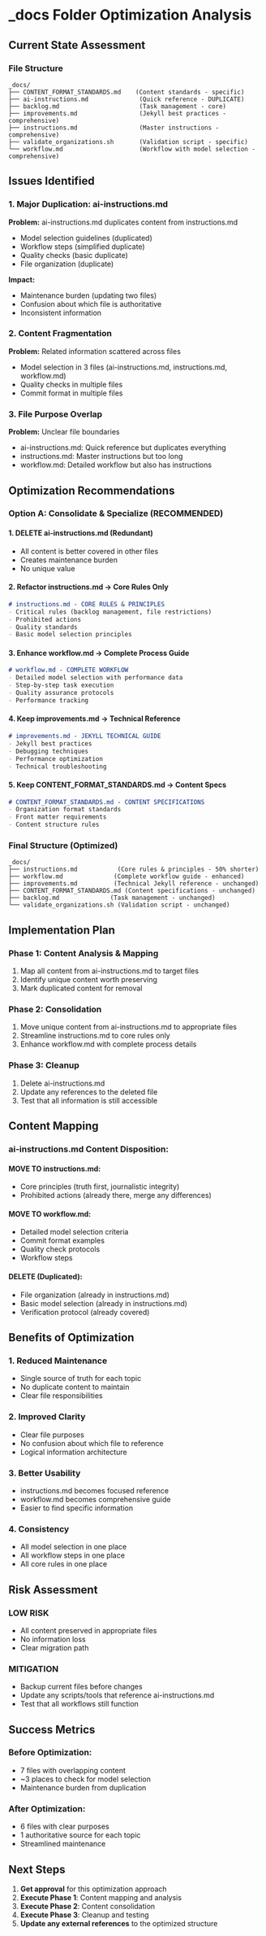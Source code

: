 # _docs Folder Optimization Analysis

## Current State Assessment

### File Structure
```
_docs/
├── CONTENT_FORMAT_STANDARDS.md    (Content standards - specific)
├── ai-instructions.md              (Quick reference - DUPLICATE)
├── backlog.md                      (Task management - core)
├── improvements.md                 (Jekyll best practices - comprehensive)
├── instructions.md                 (Master instructions - comprehensive)
├── validate_organizations.sh       (Validation script - specific)
└── workflow.md                     (Workflow with model selection - comprehensive)
```

## Issues Identified

### 1. **Major Duplication: ai-instructions.md**
**Problem:** ai-instructions.md duplicates content from instructions.md
- Model selection guidelines (duplicated)
- Workflow steps (simplified duplicate)
- Quality checks (basic duplicate)
- File organization (duplicate)

**Impact:** 
- Maintenance burden (updating two files)
- Confusion about which file is authoritative
- Inconsistent information

### 2. **Content Fragmentation**
**Problem:** Related information scattered across files
- Model selection in 3 files (ai-instructions.md, instructions.md, workflow.md)
- Quality checks in multiple files
- Commit format in multiple files

### 3. **File Purpose Overlap**
**Problem:** Unclear file boundaries
- ai-instructions.md: Quick reference but duplicates everything
- instructions.md: Master instructions but too long
- workflow.md: Detailed workflow but also has instructions

## Optimization Recommendations

### Option A: Consolidate & Specialize (RECOMMENDED)

#### 1. **DELETE ai-instructions.md** (Redundant)
- All content is better covered in other files
- Creates maintenance burden
- No unique value

#### 2. **Refactor instructions.md** → Core Rules Only
```markdown
# instructions.md - CORE RULES & PRINCIPLES
- Critical rules (backlog management, file restrictions)
- Prohibited actions
- Quality standards
- Basic model selection principles
```

#### 3. **Enhance workflow.md** → Complete Process Guide
```markdown
# workflow.md - COMPLETE WORKFLOW
- Detailed model selection with performance data
- Step-by-step task execution
- Quality assurance protocols
- Performance tracking
```

#### 4. **Keep improvements.md** → Technical Reference
```markdown
# improvements.md - JEKYLL TECHNICAL GUIDE
- Jekyll best practices
- Debugging techniques
- Performance optimization
- Technical troubleshooting
```

#### 5. **Keep CONTENT_FORMAT_STANDARDS.md** → Content Specs
```markdown
# CONTENT_FORMAT_STANDARDS.md - CONTENT SPECIFICATIONS
- Organization format standards
- Front matter requirements
- Content structure rules
```

### Final Structure (Optimized)
```
_docs/
├── instructions.md           (Core rules & principles - 50% shorter)
├── workflow.md              (Complete workflow guide - enhanced)
├── improvements.md          (Technical Jekyll reference - unchanged)
├── CONTENT_FORMAT_STANDARDS.md (Content specifications - unchanged)
├── backlog.md              (Task management - unchanged)
└── validate_organizations.sh (Validation script - unchanged)
```

## Implementation Plan

### Phase 1: Content Analysis & Mapping
1. Map all content from ai-instructions.md to target files
2. Identify unique content worth preserving
3. Mark duplicated content for removal

### Phase 2: Consolidation
1. Move unique content from ai-instructions.md to appropriate files
2. Streamline instructions.md to core rules only
3. Enhance workflow.md with complete process details

### Phase 3: Cleanup
1. Delete ai-instructions.md
2. Update any references to the deleted file
3. Test that all information is still accessible

## Content Mapping

### ai-instructions.md Content Disposition:

#### MOVE TO instructions.md:
- Core principles (truth first, journalistic integrity)
- Prohibited actions (already there, merge any differences)

#### MOVE TO workflow.md:
- Detailed model selection criteria
- Commit format examples
- Quality check protocols
- Workflow steps

#### DELETE (Duplicated):
- File organization (already in instructions.md)
- Basic model selection (already in instructions.md)
- Verification protocol (already covered)

## Benefits of Optimization

### 1. **Reduced Maintenance**
- Single source of truth for each topic
- No duplicate content to maintain
- Clear file responsibilities

### 2. **Improved Clarity**
- Clear file purposes
- No confusion about which file to reference
- Logical information architecture

### 3. **Better Usability**
- instructions.md becomes focused reference
- workflow.md becomes comprehensive guide
- Easier to find specific information

### 4. **Consistency**
- All model selection in one place
- All workflow steps in one place
- All core rules in one place

## Risk Assessment

### LOW RISK
- All content preserved in appropriate files
- No information loss
- Clear migration path

### MITIGATION
- Backup current files before changes
- Update any scripts/tools that reference ai-instructions.md
- Test that all workflows still function

## Success Metrics

### Before Optimization:
- 7 files with overlapping content
- ~3 places to check for model selection
- Maintenance burden from duplication

### After Optimization:
- 6 files with clear purposes
- 1 authoritative source for each topic
- Streamlined maintenance

## Next Steps

1. **Get approval** for this optimization approach
2. **Execute Phase 1**: Content mapping and analysis
3. **Execute Phase 2**: Content consolidation
4. **Execute Phase 3**: Cleanup and testing
5. **Update any external references** to the optimized structure
